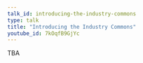 ```yaml
---
talk_id: introducing-the-industry-commons
type: talk
title: "Introducing the Industry Commons"
youtube_id: 7kOqfB9GjYc
---
```


TBA
